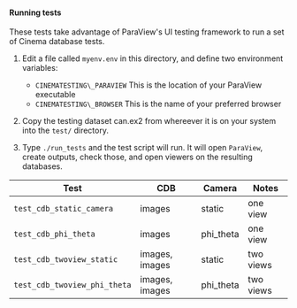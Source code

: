 #### Running tests

These tests take advantage of ParaView's UI testing framework to run a set of Cinema database tests.

1. Edit a file called ``myenv.env`` in this directory, and define two environment variables:
    - ``CINEMATESTING\_PARAVIEW`` This is the location of your ParaView executable
    - ``CINEMATESTING\_BROWSER`` This is the name of your preferred browser 

2. Copy the testing dataset can.ex2 from whereever it is on your system into the ``test/`` directory.

3. Type ``./run_tests`` and the test script will run. It will open ``ParaView``, create outputs, check those, and open viewers on the resulting databases.


| Test | CDB | Camera | Notes |
|------|-----|--------|-------|
| ``test_cdb_static_camera`` | images | static | one view |
| ``test_cdb_phi_theta`` | images | phi_theta | one view |
| ``test_cdb_twoview_static`` | images, images | static | two views|
| ``test_cdb_twoview_phi_theta`` | images, images | phi_theta | two views|


